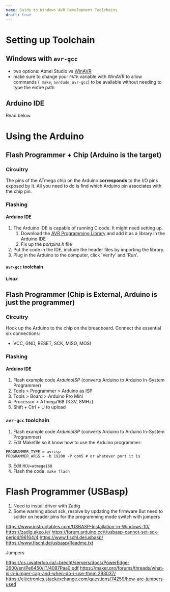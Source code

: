 ```yaml
---
name: Guide to Windows AVR Development Toolchains
draft: true
---
```


# Setting up Toolchain

## Windows with `avr-gcc`
- two options: Atmel Studio vs [WinAVR](http://sourceforge.net/projects/winavr/files/WinAVR/20100110/)
- make sure to change your `PATH` variable with WinAVR to allow commands (` make`, `avrdude`, `avr-gcc`) to be available without needing to type the entire path

## Arduino IDE

Read below.

# Using the Arduino

## Flash Programmer + Chip (Arduino is the target)

### Circuitry

The pins of the ATmega chip on the Arduino **corresponds** to the I/O pins exposed by it. All you need to do is find which Arduino pin associates with the chip pin.

### Flashing

#### Arduino IDE

1. The Arduino IDE is capable of running C code. It might need setting up.
    1. Download the [AVR Programming Library](https://github.com/hexagon5un/AVR-Programming/tree/master/AVR-Programming-Library) and add it as a library in the Arduino IDE
    2. Fix up the *portpins.h* file
2. Put the code in the IDE, include the header files by importing the library.
3. Plug in the Arduino to the computer, click 'Verify' and 'Run'.

#### `avr-gcc` toolchain

##### Linux


## Flash Programmer (Chip is External, Arduino is just the programmer)

### Circuitry
Hook up the Arduino to the chip on the breadboard. Connect the essential six connections:
- VCC, GND, RESET, SCK, MISO, MOSI

### Flashing

#### Arduino IDE
1. Flash example code *ArduinoISP* (converts Arduino to Arduino In-System Programmer)
2. Tools > Programmer > Arduino as ISP
3. Tools > Board > Arduino Pro Mini
4. Processor > ATmega168 (3.3V, 8MHz)
5. Shift + Ctrl + U to upload


### `avr-gcc` toolchain
1. Flash example code *ArduinoISP* (converts Arduino to Arduino In-System Programmer)
2. Edit Makefile so it know how to use the Arduino programmer:
```
PROGRAMMER_TYPE = avrisp
PROGRAMMER_ARGS = -b 19200 -P com5 # or whatever port it is
```
3. Edit `MCU=atmega168`
4. Flash the code: `make flash`

# Flash Programmer (USBasp)
1. Need to install driver with Zadig
2. Some warning about sck, resolve by updating the firmware
    But need to solder on header pins for the programming mode switch with jumpers


https://www.instructables.com/USBASP-Installation-in-Windows-10/
https://zadig.akeo.ie/
https://forum.arduino.cc/t/usbasp-cannot-set-sck-period/96164/4
https://www.fischl.de/usbasp/
https://www.fischl.de/usbasp/Readme.txt

Jumpers

https://cs.uwaterloo.ca/~brecht/servers/docs/PowerEdge-2600/en/Pe6450/IT/4097Paa0.pdf
https://maker.pro/forums/threads/what-is-a-jumper-cap-and-when-do-i-use-them.293037/
https://electronics.stackexchange.com/questions/74259/how-are-jumpers-used